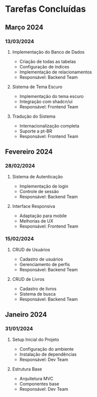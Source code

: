 # Tarefas Concluídas

## Março 2024

### 13/03/2024
1. Implementação do Banco de Dados
   - Criação de todas as tabelas
   - Configuração de índices
   - Implementação de relacionamentos
   - Responsável: Backend Team

2. Sistema de Tema Escuro
   - Implementação do tema escuro
   - Integração com shadcn/ui
   - Responsável: Frontend Team

3. Tradução do Sistema
   - Internacionalização completa
   - Suporte a pt-BR
   - Responsável: Frontend Team

## Fevereiro 2024

### 28/02/2024
1. Sistema de Autenticação
   - Implementação de login
   - Controle de sessão
   - Responsável: Backend Team

2. Interface Responsiva
   - Adaptação para mobile
   - Melhorias de UX
   - Responsável: Frontend Team

### 15/02/2024
1. CRUD de Usuários
   - Cadastro de usuários
   - Gerenciamento de perfis
   - Responsável: Backend Team

2. CRUD de Livros
   - Cadastro de livros
   - Sistema de busca
   - Responsável: Backend Team

## Janeiro 2024

### 31/01/2024
1. Setup Inicial do Projeto
   - Configuração do ambiente
   - Instalação de dependências
   - Responsável: Dev Team

2. Estrutura Base
   - Arquitetura MVC
   - Componentes base
   - Responsável: Dev Team 